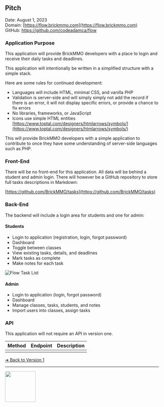 <style>@import url("//readme.codeadam.ca/readme.css");</style>

## Pitch

Date: August 1, 2023  
Domain: [https://flow.brickmmo.com](https://flow.brickmmo.com)  
GitHub: https://github.com/codeadamca/flow  

### Application Purpose

This application will provide BrickMMO developers with a place to login and receive their daily tasks and deadlines. 

This application will intentionally be written in a simplified structure with a simple stack. 

Here are some rules for continued development:

- Languages will include HTML, minimal CSS, and vanilla PHP
- Validation is server-side and will simply simply not add the record if there is an error, it will not display specific errors, or provide a chance to fix errors
- No libraries, frameworks, or JavaScript
- Icons use simple HTML entities [https://www.toptal.com/designers/htmlarrows/symbols/](https://www.toptal.com/designers/htmlarrows/symbols/)

This will provide BrickMMO developers with a simple application to contribute to once they have some understanding of server-side languages such as PHP.

### Front-End

There will be no front-end for this application. All data will be behind a student and admin login. There will however be a GitHub repository to store full tasks descriptions in Markdown:

[https://github.com/BrickMMO/tasks](https://github.com/BrickMMO/tasks)

### Back-End

The backend will include a login area for students and one for admin:

#### Students

- Login to application (registration, login, forgot password)
- Dashboard
- Toggle between classes
- View existing tasks, details, and deadlines
- Mark tasks as complete
- Make notes for each task

![Flow Task List](../images/v1-screenshot-flow-tasks.png)

#### Admin

- Login to application (login, forgot password)
- Dashboard
- Manage classes, tasks, students, and notes
- Import users into classes, assign tasks

### API

This application will not require an API in version one.

| Method | Endpoint | Description |
| - | - | - |
|  |  |  |

[&#10132; Back to Version 1](/flow-about/v1)

---

<a href="https://brickmmo.com">
<img src="https://brickmmo.com/images/brickmmo-logo-horizontal.jpg" width="100">
</a>
